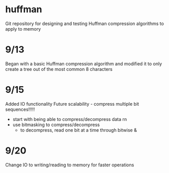 # huffman
Git repository for designing and testing Huffman compression algorithms to apply to memory

# 9/13
Began with a basic Huffman compression algorithm and modified it to only create a tree out of the most common 8 characters

# 9/15
Added IO functionality
Future scalability - compress multiple bit sequences!!!!!
 - start with being able to compress/decompress data rn
 - use bitmasking to compress/decompress
    - to decompress, read one bit at a time through bitwise &

# 9/20
Change IO to writing/reading to memory for faster operations